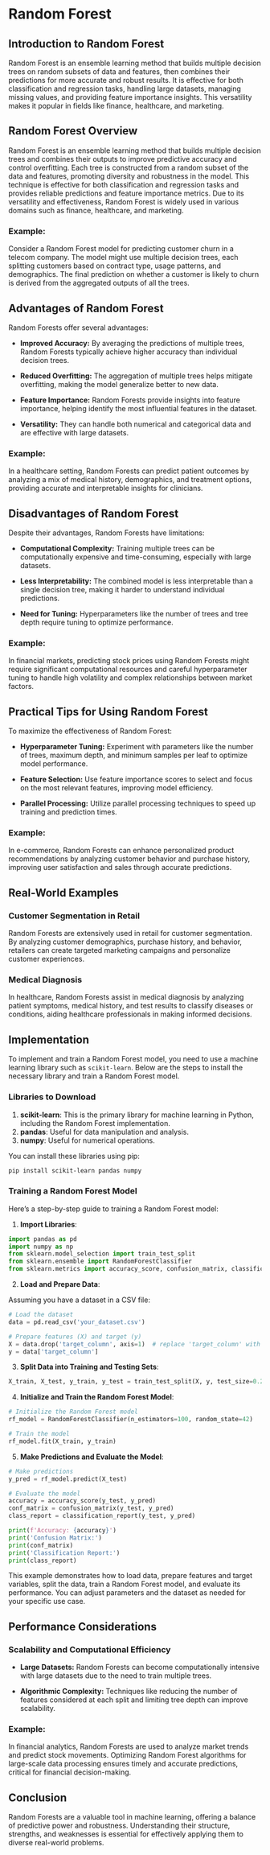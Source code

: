 # Random Forest

## Introduction to Random Forest

Random Forest is an ensemble learning method that builds multiple decision trees on random subsets of data and features, then combines their predictions for more accurate and robust results. It is effective for both classification and regression tasks, handling large datasets, managing missing values, and providing feature importance insights. This versatility makes it popular in fields like finance, healthcare, and marketing.

## Random Forest Overview

Random Forest is an ensemble learning method that builds multiple decision trees and combines their outputs to improve predictive accuracy and control overfitting. Each tree is constructed from a random subset of the data and features, promoting diversity and robustness in the model. This technique is effective for both classification and regression tasks and provides reliable predictions and feature importance metrics. Due to its versatility and effectiveness, Random Forest is widely used in various domains such as finance, healthcare, and marketing.

### Example:

Consider a Random Forest model for predicting customer churn in a telecom company. The model might use multiple decision trees, each splitting customers based on contract type, usage patterns, and demographics. The final prediction on whether a customer is likely to churn is derived from the aggregated outputs of all the trees.

## Advantages of Random Forest

Random Forests offer several advantages:

- **Improved Accuracy:** By averaging the predictions of multiple trees, Random Forests typically achieve higher accuracy than individual decision trees.

- **Reduced Overfitting:** The aggregation of multiple trees helps mitigate overfitting, making the model generalize better to new data.

- **Feature Importance:** Random Forests provide insights into feature importance, helping identify the most influential features in the dataset.

- **Versatility:** They can handle both numerical and categorical data and are effective with large datasets.

### Example:

In a healthcare setting, Random Forests can predict patient outcomes by analyzing a mix of medical history, demographics, and treatment options, providing accurate and interpretable insights for clinicians.

## Disadvantages of Random Forest

Despite their advantages, Random Forests have limitations:

- **Computational Complexity:** Training multiple trees can be computationally expensive and time-consuming, especially with large datasets.

- **Less Interpretability:** The combined model is less interpretable than a single decision tree, making it harder to understand individual predictions.

- **Need for Tuning:** Hyperparameters like the number of trees and tree depth require tuning to optimize performance.

### Example:

In financial markets, predicting stock prices using Random Forests might require significant computational resources and careful hyperparameter tuning to handle high volatility and complex relationships between market factors.

## Practical Tips for Using Random Forest

To maximize the effectiveness of Random Forest:

- **Hyperparameter Tuning:** Experiment with parameters like the number of trees, maximum depth, and minimum samples per leaf to optimize model performance.

- **Feature Selection:** Use feature importance scores to select and focus on the most relevant features, improving model efficiency.

- **Parallel Processing:** Utilize parallel processing techniques to speed up training and prediction times.

### Example:

In e-commerce, Random Forests can enhance personalized product recommendations by analyzing customer behavior and purchase history, improving user satisfaction and sales through accurate predictions.

## Real-World Examples

### Customer Segmentation in Retail

Random Forests are extensively used in retail for customer segmentation. By analyzing customer demographics, purchase history, and behavior, retailers can create targeted marketing campaigns and personalize customer experiences.

### Medical Diagnosis

In healthcare, Random Forests assist in medical diagnosis by analyzing patient symptoms, medical history, and test results to classify diseases or conditions, aiding healthcare professionals in making informed decisions.

## Implementation

To implement and train a Random Forest model, you need to use a machine learning library such as `scikit-learn`. Below are the steps to install the necessary library and train a Random Forest model.

### Libraries to Download

1. **scikit-learn**: This is the primary library for machine learning in Python, including the Random Forest implementation.
2. **pandas**: Useful for data manipulation and analysis.
3. **numpy**: Useful for numerical operations.

You can install these libraries using pip:

```sh
pip install scikit-learn pandas numpy
```

### Training a Random Forest Model

Here’s a step-by-step guide to training a Random Forest model:

1. **Import Libraries**:

```python
import pandas as pd
import numpy as np
from sklearn.model_selection import train_test_split
from sklearn.ensemble import RandomForestClassifier
from sklearn.metrics import accuracy_score, confusion_matrix, classification_report
```

2. **Load and Prepare Data**:

Assuming you have a dataset in a CSV file:

```python
# Load the dataset
data = pd.read_csv('your_dataset.csv')

# Prepare features (X) and target (y)
X = data.drop('target_column', axis=1)  # replace 'target_column' with the name of your target column
y = data['target_column']
```

3. **Split Data into Training and Testing Sets**:

```python
X_train, X_test, y_train, y_test = train_test_split(X, y, test_size=0.2, random_state=42)
```

4. **Initialize and Train the Random Forest Model**:

```python
# Initialize the Random Forest model
rf_model = RandomForestClassifier(n_estimators=100, random_state=42)

# Train the model
rf_model.fit(X_train, y_train)
```

5. **Make Predictions and Evaluate the Model**:

```python
# Make predictions
y_pred = rf_model.predict(X_test)

# Evaluate the model
accuracy = accuracy_score(y_test, y_pred)
conf_matrix = confusion_matrix(y_test, y_pred)
class_report = classification_report(y_test, y_pred)

print(f'Accuracy: {accuracy}')
print('Confusion Matrix:')
print(conf_matrix)
print('Classification Report:')
print(class_report)
```

This example demonstrates how to load data, prepare features and target variables, split the data, train a Random Forest model, and evaluate its performance. You can adjust parameters and the dataset as needed for your specific use case.

## Performance Considerations

### Scalability and Computational Efficiency

- **Large Datasets:** Random Forests can become computationally intensive with large datasets due to the need to train multiple trees.

- **Algorithmic Complexity:** Techniques like reducing the number of features considered at each split and limiting tree depth can improve scalability.

### Example:

In financial analytics, Random Forests are used to analyze market trends and predict stock movements. Optimizing Random Forest algorithms for large-scale data processing ensures timely and accurate predictions, critical for financial decision-making.

## Conclusion

Random Forests are a valuable tool in machine learning, offering a balance of predictive power and robustness. Understanding their structure, strengths, and weaknesses is essential for effectively applying them to diverse real-world problems.
